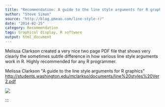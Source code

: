 ```yaml
---
title: "Recommendation: A guide to the line style arguments for R graphics"
author: "Steve Simon"
source: "http://blog.pmean.com/line-style-r/"
date: "2014-02-25"
category: Recommendation
tags: Graphical display, R software
output: html_document
---
```


Melissa Clarkson created a very nice two page PDF file that shows very
clearly the sometimes subtle difference in how various line style
arguments work in R. Highly recommended for any R
programmer.

<!---More--->

Melissa Clarkson "A guide to the line style arguments for R graphics"
<http://students.washington.edu/mclarkso/documents/line%20styles%20Ver2.pdf>

![](../../images/line-style-r01.png)


:::

